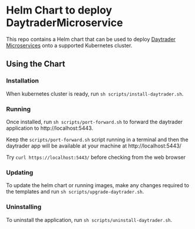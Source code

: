 # Helm Chart to deploy DaytraderMicroservice

This repo contains a Helm chart that can be used to deploy [Daytrader Microservices](https://github.com/ssmtariq/daytrader-microservice) onto a supported Kubernetes cluster.

## Using the Chart

### Installation

When kubernetes cluster is ready, run `sh scripts/install-daytrader.sh`.

### Running

Once installed, run `sh scripts/port-forward.sh` to forward the daytrader application to http://localhost:5443.

Keep the `scripts/port-forward.sh` script running in a terminal and then the daytrader app will be available at your machine at http://localhost:5443/

Try `curl https://localhost:5443/` before checking from the web browser

### Updating

To update the helm chart or running images, make any changes required to the templates and run `sh scripts/upgrade-daytrader.sh`.

### Uninstalling

To uninstall the application, run `sh scripts/uninstall-daytrader.sh`.
